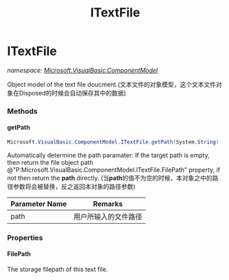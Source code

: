 ﻿---
title: ITextFile
---

# ITextFile
_namespace: [Microsoft.VisualBasic.ComponentModel](N-Microsoft.VisualBasic.ComponentModel.html)_

Object model of the text file doucment.(文本文件的对象模型，这个文本文件对象在Disposed的时候会自动保存其中的数据)



### Methods

#### getPath
```csharp
Microsoft.VisualBasic.ComponentModel.ITextFile.getPath(System.String)
```
Automatically determine the path paramater: If the target path is empty, then return
 the file object path @"P:Microsoft.VisualBasic.ComponentModel.ITextFile.FilePath" property, if not then return the
 **path** directly.
 (当**path**的值不为空的时候，本对象之中的路径参数将会被替换，反之返回本对象的路径参数)

|Parameter Name|Remarks|
|--------------|-------|
|path|用户所输入的文件路径|



### Properties

#### FilePath
The storage filepath of this text file.
